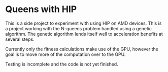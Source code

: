 # Queens with HIP

This is a side project to experiment with using HIP on AMD devices. This is a project working with
the N-queens problem handled using a genetic algorithm. The genetic algorithm lends itself well
to acceleration benefits at several steps.

Currently only the fitness calculations make use of the GPU, however the goal is to move more of
the computation over to the GPU.

Testing is incomplete and the code is not yet finished.